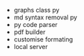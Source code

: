 - graphs class py
- md syntax removal py
- py code parser
- pdf builder
- customise formating
- local server
